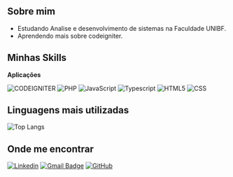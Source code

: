 ## Sobre mim
- Estudando Analise e desenvolvimento de sistemas na Faculdade UNIBF.
- Aprendendo mais sobre codeigniter. 

## Minhas Skills

**Aplicações**

![CODEIGNITER](https://img.shields.io/badge/-Codeigniter-333333?style=flat&logo=CODEIGNITER&logoColor=1572B6)
![PHP](https://img.shields.io/badge/-PHP-333333?style=flat&logo=PHP&logoColor=1572B6)
![JavaScript](https://img.shields.io/badge/-JavaScript-333333?style=flat&logo=javascript)
![Typescript](https://img.shields.io/badge/-typescript-333333?style=flat&logo=Typescript)
![HTML5](https://img.shields.io/badge/-HTML5-333333?style=flat&logo=HTML5)
![CSS](https://img.shields.io/badge/-CSS-333333?style=flat&logo=CSS3&logoColor=1572B6)


<!--
**DevOps**

![Git](https://img.shields.io/badge/-Git-333333?style=flat&logo=git)
![GitHub](https://img.shields.io/badge/-GitHub-333333?style=flat&logo=github)

**Ferramentas de desenvolvimento**

![Visual Studio Code](https://img.shields.io/badge/-Visual%20Studio%20Code-333333?style=flat&logo=visual-studio-code&logoColor=007ACC)
![Trello](https://img.shields.io/badge/-Trello-333333?style=flat&logo=trello&logoColor=007ACC)

## Isso vai melhorar! 

[![card](https://github-readme-stats.vercel.app/api?username=matheuszuge&theme=dark)](https://github.com/anuraghazra/github-readme-stats)
--->

## Linguagens mais utilizadas

![Top Langs](https://github-readme-stats.vercel.app/api/top-langs/?username=matheuszuge&theme=dark&layout=compact)


## Onde me encontrar

[![Linkedin](https://img.shields.io/badge/-matheusrobertozuge-blue?style=flat-square&logo=Linkedin&logoColor=white&link=https://www.linkedin.com/in/matheusrobertozuge-6b6ab1182/)](https://www.linkedin.com/in/matheusrobertozuge-6b6ab1182/)
[![Gmail Badge](https://img.shields.io/badge/-matheusrzuge@gmail.com-006bed?style=flat-square&logo=Gmail&logoColor=white&link=mailto:matheusrzuge@gmail.com)](mailto:matheusrzuge@gmail.com)
[![GitHub](https://img.shields.io/github/followers/matheuszuge?label=follow&style=social)](https://github.com/matheuszuge)
